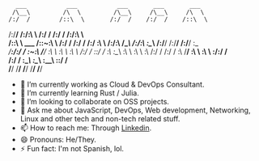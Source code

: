       ___           ___           ___       ___       ___     
     /\__\         /\  \         /\__\     /\__\     /\  \    
    /:/  /        /::\  \       /:/  /    /:/  /    /::\  \   
   /:/__/        /:/\:\  \     /:/  /    /:/  /    /:/\:\  \  
  /::\  \ ___   /::\~\:\  \   /:/  /    /:/  /    /:/  \:\  \ 
 /:/\:\  /\__\ /:/\:\ \:\__\ /:/__/    /:/__/    /:/__/ \:\__\
 \/__\:\/:/  / \:\~\:\ \/__/ \:\  \    \:\  \    \:\  \ /:/  /
      \::/  /   \:\ \:\__\    \:\  \    \:\  \    \:\  /:/  / 
      /:/  /     \:\ \/__/     \:\  \    \:\  \    \:\/:/  /  
     /:/  /       \:\__\        \:\__\    \:\__\    \::/  /   
     \/__/         \/__/         \/__/     \/__/     \/__/    

- 🔭 I’m currently working as Cloud & DevOps Consultant.
- 🌱 I’m currently learning Rust / Julia.  
- 👯 I’m looking to collaborate on OSS projects.  
- 💬 Ask me about JavaScript, DevOps, Web development, Networking, Linux and other tech and non-tech related stuff.
- 📫 How to reach me: Through [Linkedin](https://linkedin.com/in/xurzua).
- 😄 Pronouns: He/They.
- ⚡ Fun fact: I'm not Spanish, lol.
